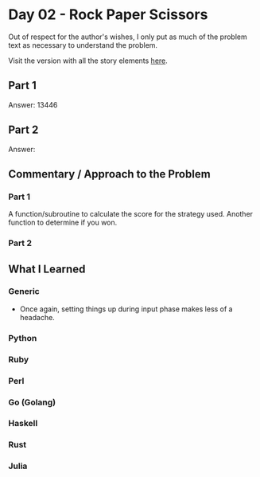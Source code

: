 # Day 02 - Rock Paper Scissors

Out of respect for the author's wishes, I only put as much of the problem text as necessary to understand the problem.

Visit the version with all the story elements [here](https://adventofcode.com/2022/day/2).

## Part 1
Answer: 13446
## Part 2

Answer: 
## Commentary / Approach to the Problem
### Part 1
A function/subroutine to calculate the score for the strategy used. Another function to determine if you won.

### Part 2
## What I Learned

### Generic
- Once again, setting things up during input phase makes less of a headache.
### Python

### Ruby

### Perl

### Go (Golang)

### Haskell

### Rust

### Julia
    